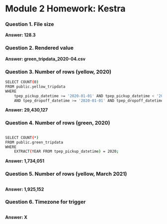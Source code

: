 # Module 2 Homework: Kestra

### Question 1. File size

**Answer: 128.3**

### Question 2. Rendered value

**Answer: green_tripdata_2020-04.csv**

### Question 3. Number of rows (yellow, 2020)

```bash
SELECT COUNT(0)
FROM public.yellow_tripdata
WHERE
    tpep_pickup_datetime >= '2020-01-01' AND tpep_pickup_datetime < '2021-01-01'
    AND tpep_dropoff_datetime >= '2020-01-01' AND tpep_dropoff_datetime < '2021-01-01';
```
**Answer: 29,430,127**

### Question 4. Number of rows (green, 2020)

```bash

SELECT COUNT(*)
FROM public.green_tripdata
WHERE
    EXTRACT(YEAR FROM tpep_pickup_datetime) = 2020;
```
**Answer: 1,734,051**

### Question 5. Number of rows (yellow, March 2021)

```bash

```
**Answer: 1,925,152**

### Question 6. Timezone for trigger

```bash

```
**Answer: X**
